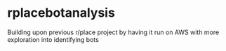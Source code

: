 # rplacebotanalysis
Building upon previous r/place project by having it run on AWS with more exploration into identifying bots
